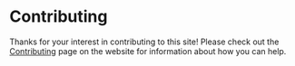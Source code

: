 # Contributing

Thanks for your interest in contributing to this site! Please check out the [Contributing](https://www.tsx.guide/introduction/contributing) page on the website for information about how you can help.
